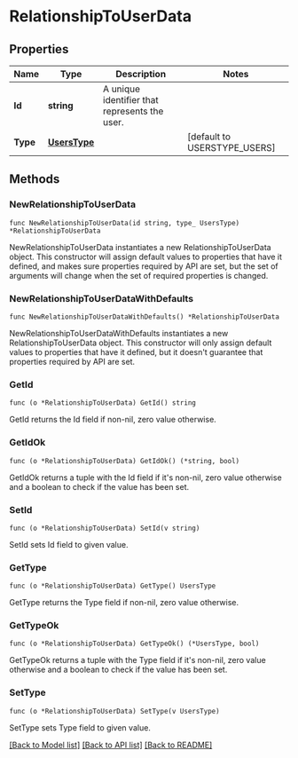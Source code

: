 # RelationshipToUserData

## Properties

| Name     | Type                          | Description                                   | Notes                        |
| -------- | ----------------------------- | --------------------------------------------- | ---------------------------- |
| **Id**   | **string**                    | A unique identifier that represents the user. |
| **Type** | [**UsersType**](UsersType.md) |                                               | [default to USERSTYPE_USERS] |

## Methods

### NewRelationshipToUserData

`func NewRelationshipToUserData(id string, type_ UsersType) *RelationshipToUserData`

NewRelationshipToUserData instantiates a new RelationshipToUserData object.
This constructor will assign default values to properties that have it defined,
and makes sure properties required by API are set, but the set of arguments
will change when the set of required properties is changed.

### NewRelationshipToUserDataWithDefaults

`func NewRelationshipToUserDataWithDefaults() *RelationshipToUserData`

NewRelationshipToUserDataWithDefaults instantiates a new RelationshipToUserData object.
This constructor will only assign default values to properties that have it defined,
but it doesn't guarantee that properties required by API are set.

### GetId

`func (o *RelationshipToUserData) GetId() string`

GetId returns the Id field if non-nil, zero value otherwise.

### GetIdOk

`func (o *RelationshipToUserData) GetIdOk() (*string, bool)`

GetIdOk returns a tuple with the Id field if it's non-nil, zero value otherwise
and a boolean to check if the value has been set.

### SetId

`func (o *RelationshipToUserData) SetId(v string)`

SetId sets Id field to given value.

### GetType

`func (o *RelationshipToUserData) GetType() UsersType`

GetType returns the Type field if non-nil, zero value otherwise.

### GetTypeOk

`func (o *RelationshipToUserData) GetTypeOk() (*UsersType, bool)`

GetTypeOk returns a tuple with the Type field if it's non-nil, zero value otherwise
and a boolean to check if the value has been set.

### SetType

`func (o *RelationshipToUserData) SetType(v UsersType)`

SetType sets Type field to given value.

[[Back to Model list]](../README.md#documentation-for-models) [[Back to API list]](../README.md#documentation-for-api-endpoints) [[Back to README]](../README.md)
